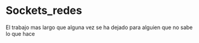 # Sockets_redes
El trabajo mas largo que alguna vez se ha dejado para alguien que no sabe lo que hace
